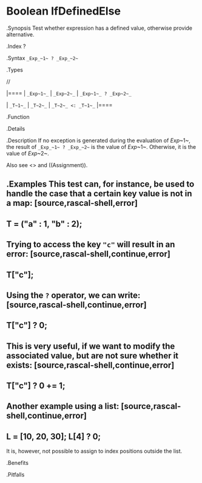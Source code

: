 # Boolean IfDefinedElse

.Synopsis
Test whether expression has a defined value, otherwise provide alternative.

.Index
?

.Syntax
`_Exp_~1~ ? _Exp_~2~`

.Types

//

|====
| `_Exp~1~_` | `_Exp~2~_` | `_Exp~1~_ ? _Exp~2~_`

| `_T~1~_`   | `_T~2~_`   |  `_T~2~_ <: _T~1~_` 
|====

.Function

.Details

.Description
If no exception is generated during the evaluation of _Exp_~1~, the result of `_Exp_~1~ ? _Exp_~2~` is the value of _Exp_~1~.
Otherwise, it is the value of _Exp_~2~.

Also see <<Boolean isDefined>> and ((Assignment)).

.Examples
This test can, for instance, be used to handle the case that a certain key value is not in a map:
[source,rascal-shell,error]
----
T = ("a" : 1, "b" : 2);
----
Trying to access the key `"c"` will result in an error:
[source,rascal-shell,continue,error]
----
T["c"];
----
Using the `?` operator, we can write:
[source,rascal-shell,continue,error]
----
T["c"] ? 0;
----
This is very useful, if we want to modify the associated value, but are not sure whether it exists:
[source,rascal-shell,continue,error]
----
T["c"] ? 0 += 1;
----
Another example using a list:
[source,rascal-shell,continue,error]
----
L = [10, 20, 30];
L[4] ? 0;
----
It is, however, not possible to assign to index positions outside the list.

.Benefits

.Pitfalls

